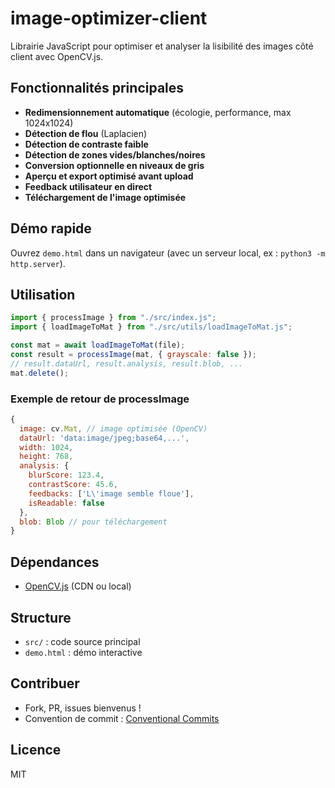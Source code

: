 # image-optimizer-client

Librairie JavaScript pour optimiser et analyser la lisibilité des images côté client avec OpenCV.js.

## Fonctionnalités principales

- **Redimensionnement automatique** (écologie, performance, max 1024x1024)
- **Détection de flou** (Laplacien)
- **Détection de contraste faible**
- **Détection de zones vides/blanches/noires**
- **Conversion optionnelle en niveaux de gris**
- **Aperçu et export optimisé avant upload**
- **Feedback utilisateur en direct**
- **Téléchargement de l'image optimisée**

## Démo rapide

Ouvrez `demo.html` dans un navigateur (avec un serveur local, ex : `python3 -m http.server`).

## Utilisation

```js
import { processImage } from "./src/index.js";
import { loadImageToMat } from "./src/utils/loadImageToMat.js";

const mat = await loadImageToMat(file);
const result = processImage(mat, { grayscale: false });
// result.dataUrl, result.analysis, result.blob, ...
mat.delete();
```

### Exemple de retour de processImage

```js
{
  image: cv.Mat, // image optimisée (OpenCV)
  dataUrl: 'data:image/jpeg;base64,...',
  width: 1024,
  height: 768,
  analysis: {
    blurScore: 123.4,
    contrastScore: 45.6,
    feedbacks: ['L\'image semble floue'],
    isReadable: false
  },
  blob: Blob // pour téléchargement
}
```

## Dépendances

- [OpenCV.js](https://docs.opencv.org/4.x/opencv.js) (CDN ou local)

## Structure

- `src/` : code source principal
- `demo.html` : démo interactive

## Contribuer

- Fork, PR, issues bienvenus !
- Convention de commit : [Conventional Commits](https://www.conventionalcommits.org/)

## Licence

MIT
